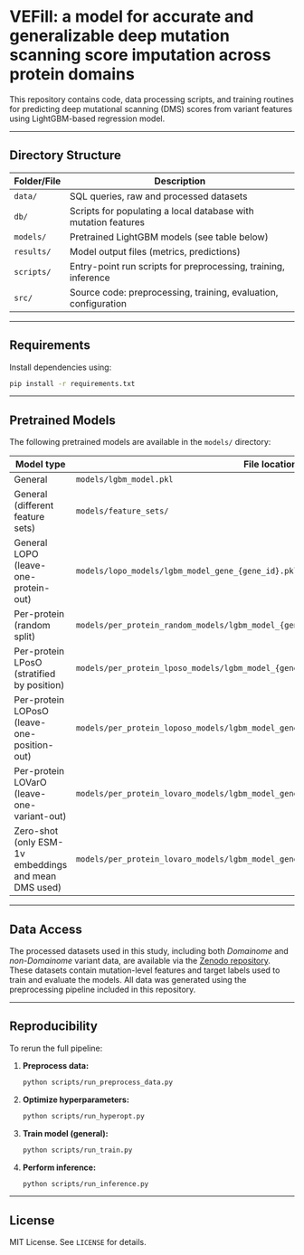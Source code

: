 # VEFill: a model for accurate and generalizable deep mutation scanning score imputation across protein domains

This repository contains code, data processing scripts, and training routines for predicting deep mutational scanning (DMS) scores from variant features using LightGBM-based regression model.

---

## Directory Structure

| Folder/File         | Description                                                                 |
|---------------------|-----------------------------------------------------------------------------|
| `data/`             | SQL queries, raw and processed datasets                                     |
| `db/`               | Scripts for populating a local database with mutation features              |
| `models/`           | Pretrained LightGBM models (see table below)                                |
| `results/`          | Model output files (metrics, predictions)                                   |
| `scripts/`          | Entry-point run scripts for preprocessing, training, inference              |
| `src/`              | Source code: preprocessing, training, evaluation, configuration             |

---

## Requirements

Install dependencies using:

```bash
pip install -r requirements.txt
```

---

## Pretrained Models

The following pretrained models are available in the `models/` directory:

| Model type                | File location                                              |
|---------------------------|------------------------------------------------------------|
| General             | `models/lgbm_model.pkl`                                    |
| General (different feature sets) | `models/feature_sets/`                                    |
| General LOPO (leave-one-protein-out) | `models/lopo_models/lgbm_model_gene_{gene_id}.pkl`         |
| Per-protein (random split)      | `models/per_protein_random_models/lgbm_model_{gene_id}.pkl`|
| Per-protein LPosO (stratified by position)      | `models/per_protein_lposo_models/lgbm_model_{gene_id}.pkl` |
| Per-protein LOPosO (leave-one-position-out)      | `models/per_protein_loposo_models/lgbm_model_gene_{gene_id}_pos_{position}.pkl` |
| Per-protein LOVarO (leave-one-variant-out)      | `models/per_protein_lovaro_models/lgbm_model_gene_{gene_id}_variant_{mutation_id}.pkl` |
| Zero-shot (only ESM-1v embeddings and mean DMS used)     | `models/per_protein_lovaro_models/lgbm_model_gene_{gene_id}_variant_{mutation_id}.pkl` |

---

## Data Access

The processed datasets used in this study, including both *Domainome* and *non-Domainome* variant data, are available via the [Zenodo repository](https://zenodo.org). These datasets contain mutation-level features and target labels used to train and evaluate the models. All data was generated using the preprocessing pipeline included in this repository.

---

## Reproducibility

To rerun the full pipeline:

1. **Preprocess data:**
   ```bash
   python scripts/run_preprocess_data.py
   ```

2. **Optimize hyperparameters:**
   ```bash
   python scripts/run_hyperopt.py
   ```

3. **Train model (general):**
   ```bash
   python scripts/run_train.py
   ```

4. **Perform inference:**
   ```bash
   python scripts/run_inference.py
   ```

---

## License

MIT License. See `LICENSE` for details.